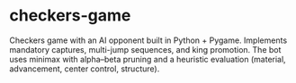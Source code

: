 # checkers-game
Checkers game with an AI opponent built in Python + Pygame. Implements mandatory captures, multi-jump sequences, and king promotion. The bot uses minimax with alpha–beta pruning and a heuristic evaluation (material, advancement, center control, structure).
